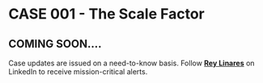 # CASE 001 - The Scale Factor 
## COMING SOON....

Case updates are issued on a need-to-know basis.
Follow [**Rey Linares**](https://rebrand.ly/t4n0fr5) on LinkedIn to receive mission-critical alerts.